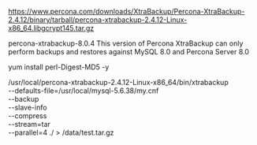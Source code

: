 

https://www.percona.com/downloads/XtraBackup/Percona-XtraBackup-2.4.12/binary/tarball/percona-xtrabackup-2.4.12-Linux-x86_64.libgcrypt145.tar.gz


percona-xtrabackup-8.0.4
This version of Percona XtraBackup can only perform backups and restores against MySQL 8.0 and Percona Server 8.0

yum install perl-Digest-MD5 -y


/usr/local/percona-xtrabackup-2.4.12-Linux-x86_64/bin/xtrabackup \
--defaults-file=/usr/local/mysql-5.6.38/my.cnf \
--backup \
--slave-info \
--compress \
--stream=tar \
--parallel=4 ./ > /data/test.tar.gz
